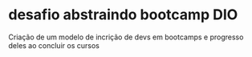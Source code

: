 # desafio abstraindo bootcamp DIO
 Criação de um modelo de incrição de devs em bootcamps e progresso deles ao concluir os cursos
